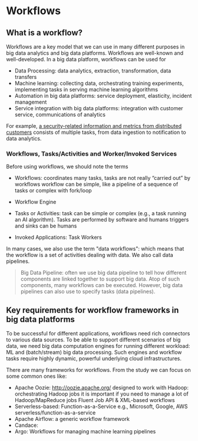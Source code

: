 # Workflows

## What is a workflow?
Workflows are a key model that we can use in many different purposes in big data analytics and big data platforms. Workflows are well-known and well-developed. In a big data platform, workflows can be used for

* Data Processing: data analytics, extraction, transformation, data transfers
* Machine learning: collecting data, orchestrating training experiments, implementing tasks in serving machine learning algorithms
* Automation in big data platforms: service deployment, elasticity, incident management
* Service integration with big data platforms: integration with customer service, communications of analytics

For example, [a security-related information and metrics from distributed customers](http://highscalability.com/blog/2015/9/3/how-agari-uses-airbnbs-airflow-as-a-smarter-cron.html) consists of multiple tasks, from data ingestion to notification to data analytics.



### Workflows, Tasks/Activities and Worker/Invoked Services

Before using workflows, we should note the terms

* Workflows:
 coordinates many tasks, tasks are not really “carried out” by workflows
workflow can be simple, like a pipeline of a sequence of tasks or complex with fork/loop

* Workflow Engine

* Tasks or Activities: task can be simple or complex (e.g., a task running an AI algorithm). Tasks are performed by software and humans triggers and sinks can be humans

* Invoked Applications: Task Workers

In many cases, we also use the term "data workflows": which means that the workflow is a set of activities dealing with data. We also call data pipelines.

>Big Data Pipeline: often we use big data pipeline to tell how different components are linked together to support big data. Atop of such components, many workflows can be executed. However, big data pipelines can also use to specify tasks (data pipelines).


## Key requirements for workflow frameworks in big data platforms

To be successful for different applications, workflows need rich connectors to various data sources. To be able to support different scenarios of big data, we need big data computation engines for running different workload: ML and (batch/stream) big data processing. Such engines and workflow tasks require highly dynamic, powerful underlying cloud infrastructures.

There are many frameworks for workflows. From the study we can focus on some common ones like:
* Apache Oozie: http://oozie.apache.org/
designed to work with Hadoop: orchestrating Hadoop jobs
it is important if you need to manage a lot of Hadoop/MapReduce jobs
Fluent Job API & XML-based workflows
* Serverless-based: Function-as-a-Service
e.g., Microsoft, Google, AWS serverless/function-as-a-service
* Apache Airflow: a generic workflow framework
* Candace:
* Argo: Workflows for managing machine learning pipelines
